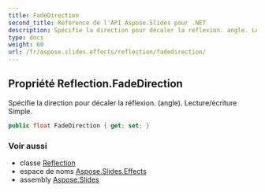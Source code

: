 ```yaml
---
title: FadeDirection
second_title: Référence de l'API Aspose.Slides pour .NET
description: Spécifie la direction pour décaler la réflexion. angle. Lecture/écriture Simple.
type: docs
weight: 60
url: /fr/aspose.slides.effects/reflection/fadedirection/
---
```


## Propriété Reflection.FadeDirection

Spécifie la direction pour décaler la réflexion. (angle). Lecture/écriture Simple.

```csharp
public float FadeDirection { get; set; }
```

### Voir aussi

* classe [Reflection](../../reflection)
* espace de noms [Aspose.Slides.Effects](../../reflection)
* assembly [Aspose.Slides](../../../)

<!-- NE PAS MODIFIER : généré par xmldocmd pour Aspose.Slides.dll -->
